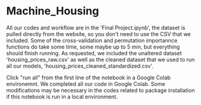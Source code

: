 # Machine_Housing
All our codes and workflow are in the 'Final Project.ipynb', the dataset is pulled directly from the
website, so you don't need to use the CSV that we included. Some of the cross-validation and permutation importannce functions do
take some time, some maybe up to 5 min, but everything should finish running. As requested, we included 
the unaltered dataset 'housing_prices_raw.csv' as well as the cleaned dataset that we used to run all our 
models, 'housing_prices_cleaned_standardized.csv'.

Click "run all" from the first line of the notebook in a Google Colab environemnt.
We completed all our code in Google Colab. Some modifications may be necessary in the codes related to package installation if this notebook is run in a local environment.
